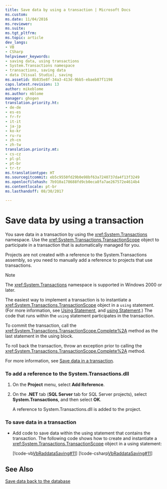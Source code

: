 ```yaml
---
title: Save data by using a transaction | Microsoft Docs
ms.custom: 
ms.date: 11/04/2016
ms.reviewer: 
ms.suite: 
ms.tgt_pltfrm: 
ms.topic: article
dev_langs:
- VB
- CSharp
helpviewer_keywords:
- saving data, using transactions
- System.Transactions namespace
- transactions, saving data
- data [Visual Studio], saving
ms.assetid: 8b835e8f-34a3-413d-9bb5-ebaeb87f1198
caps.latest.revision: 13
author: mikeblome
ms.author: mblome
manager: ghogen
translation.priority.ht:
- de-de
- es-es
- fr-fr
- it-it
- ja-jp
- ko-kr
- ru-ru
- zh-cn
- zh-tw
translation.priority.mt:
- cs-cz
- pl-pl
- pt-br
- tr-tr
ms.translationtype: HT
ms.sourcegitcommit: eb5c9550fd29b0e98bf63a7240737da4f13f3249
ms.openlocfilehash: 7b910a178688fd9cb0eca8fa7ae267572e4614b4
ms.contentlocale: pt-br
ms.lasthandoff: 08/30/2017

---
```

# <a name="save-data-by-using-a-transaction"></a>Save data by using a transaction
You save data in a transaction by using the <xref:System.Transactions> namespace. Use the <xref:System.Transactions.TransactionScope> object to participate in a transaction that is automatically managed for you.  
  
 Projects are not created with a reference to the System.Transactions assembly, so you need to manually add a reference to projects that use transactions.  
  
> [!NOTE]
>  The <xref:System.Transactions> namespace is supported in Windows 2000 or later.  
  
 The easiest way to implement a transaction is to instantiate a <xref:System.Transactions.TransactionScope> object in a `using` statement. (For more information, see [Using Statement](/dotnet/visual-basic/language-reference/statements/using-statement), and [using Statement](/dotnet/csharp/language-reference/keywords/using-statement).) The code that runs within the `using` statement participates in the transaction.  
  
 To commit the transaction, call the <xref:System.Transactions.TransactionScope.Complete%2A> method as the last statement in the using block.  
  
 To roll back the transaction, throw an exception prior to calling the <xref:System.Transactions.TransactionScope.Complete%2A> method.  
  
 For more information, see [Save data in a transaction](../data-tools/save-data-in-a-transaction.md).  
  
### <a name="to-add-a-reference-to-the-systemtransactionsdll"></a>To add a reference to the System.Transactions.dll  
  
1.  On the **Project** menu, select **Add Reference**.  
  
2.  On the **.NET** tab (**SQL Server** tab for SQL Server projects), select **System.Transactions**, and then select **OK**.  
  
     A reference to System.Transactions.dll is added to the project.  
  
### <a name="to-save-data-in-a-transaction"></a>To save data in a transaction  
  
-   Add code to save data within the using statement that contains the transaction. The following code shows how to create and instantiate a <xref:System.Transactions.TransactionScope> object in a using statement:  
  
     [!code-vb[VbRaddataSaving#11](../data-tools/codesnippet/VisualBasic/save-data-by-using-a-transaction_1.vb)]  [!code-csharp[VbRaddataSaving#11](../data-tools/codesnippet/CSharp/save-data-by-using-a-transaction_1.cs)]  
  
## <a name="see-also"></a>See Also  
 [Save data back to the database](../data-tools/save-data-back-to-the-database.md)
